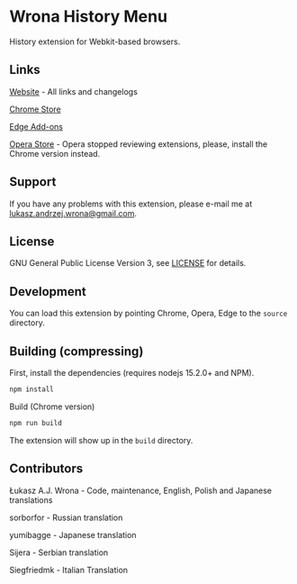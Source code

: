# Wrona History Menu
History extension for Webkit-based browsers.

## Links

[Website](http://layv.net/history-menu/) - All links and changelogs

[Chrome Store](https://chrome.google.com/webstore/detail/wrona-history-menu/fhibbdoaickjpmmhemkompghjjmpjdpj)

[Edge Add-ons](https://microsoftedge.microsoft.com/addons/detail/recent-tabs-and-history-/kdfnkenepefendhmaheecfpnckmffoko?hl=en-US)

[Opera Store](https://addons.opera.com/en-gb/extensions/details/wrona-history-menu/) - Opera stopped reviewing extensions, please, install the Chrome version instead.

## Support

If you have any problems with this extension, please e-mail me at
[lukasz.andrzej.wrona@gmail.com](lukasz.andrzej.wrona@gmail.com).

## License

GNU General Public License Version 3, see
[LICENSE](https://github.com/LAJW/history-menu/blob/master/LICENSE) for
details.

## Development
You can load this extension by pointing Chrome, Opera, Edge to the `source`
directory.

## Building (compressing)
First, install the dependencies (requires nodejs 15.2.0+ and NPM).

```bash
npm install
```

Build (Chrome version)
```bash
npm run build
```

The extension will show up in the `build` directory.

## Contributors

Łukasz A.J. Wrona - Code, maintenance, English, Polish and Japanese translations

sorborfor - Russian translation

yumibagge - Japanese translation

Sijera - Serbian translation

Siegfriedmk - Italian Translation
